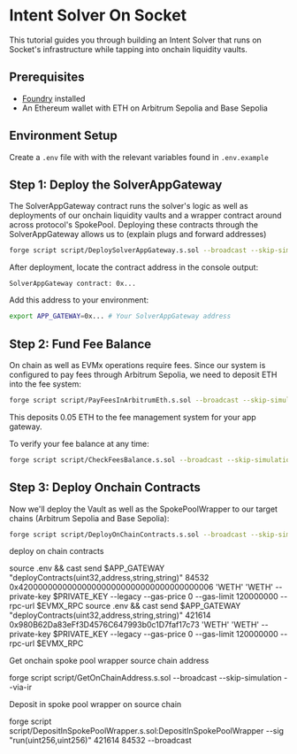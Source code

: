 # Intent Solver On Socket

This tutorial guides you through building an Intent Solver that runs on Socket's infrastructure while tapping into onchain liquidity vaults.

## Prerequisites

- [Foundry](https://book.getfoundry.sh/getting-started/installation) installed
- An Ethereum wallet with ETH on Arbitrum Sepolia and Base Sepolia

## Environment Setup

Create a `.env` file with with the relevant variables found in `.env.example`

## Step 1: Deploy the SolverAppGateway

The SolverAppGateway contract runs the solver's logic as well as deployments of our onchain liquidity vaults and a wrapper contract around across protocol's SpokePool. Deploying these contracts through the SolverAppGateway allows us to (explain plugs and forward addresses)

```bash
forge script script/DeploySolverAppGateway.s.sol --broadcast --skip-simulation --legacy --with-gas-price 0 --via-ir --evm-version paris
```

After deployment, locate the contract address in the console output:

```
SolverAppGateway contract: 0x...
```

Add this address to your environment:

```bash
export APP_GATEWAY=0x... # Your SolverAppGateway address
```

## Step 2: Fund Fee Balance

On chain as well as EVMx operations require fees. Since our system is configured to pay fees through Arbitrum Sepolia, we need to deposit ETH into the fee system:

```bash
forge script script/PayFeesInArbitrumEth.s.sol --broadcast --skip-simulation --via-ir
```

This deposits 0.05 ETH to the fee management system for your app gateway.

To verify your fee balance at any time:

```bash
forge script script/CheckFeesBalance.s.sol --broadcast --skip-simulation --via-ir
```

## Step 3: Deploy Onchain Contracts

Now we'll deploy the Vault as well as the SpokePoolWrapper to our target chains (Arbitrum Sepolia and Base Sepolia):

```bash
forge script script/DeployOnChainContracts.s.sol --broadcast --skip-simulation --legacy --with-gas-price 0 --via-ir
```



deploy on chain contracts

source .env && cast send $APP_GATEWAY "deployContracts(uint32,address,string,string)" 84532 0x4200000000000000000000000000000000000006 'WETH' 'WETH' --private-key $PRIVATE_KEY --legacy --gas-price 0 --gas-limit 120000000 --rpc-url $EVMX_RPC
source .env && cast send $APP_GATEWAY "deployContracts(uint32,address,string,string)" 421614 0x980B62Da83eFf3D4576C647993b0c1D7faf17c73 'WETH' 'WETH' --private-key $PRIVATE_KEY --legacy --gas-price 0 --gas-limit 120000000 --rpc-url $EVMX_RPC

Get onchain spoke pool wrapper source chain address

forge script script/GetOnChainAddress.s.sol --broadcast --skip-simulation --via-ir

Deposit in spoke pool wrapper on source chain

 forge script script/DepositInSpokePoolWrapper.s.sol:DepositInSpokePoolWrapper --sig "run(uint256,uint256)" 421614 84532 --broadcast


